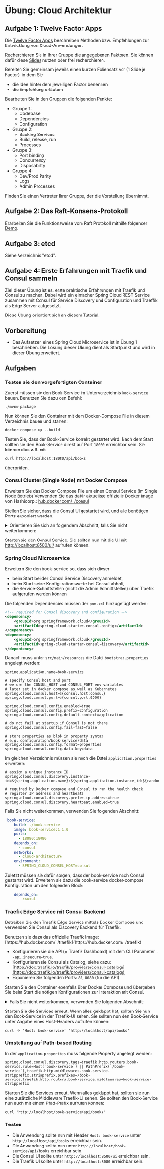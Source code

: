 # Übung: Cloud Architektur

## Aufgabe 1: Twelve Factor Apps

Die [Twelve Factor Apps](https://12factor.net/) beschreiben Methoden bzw. Empfehlungen zur Entwicklung von 
Cloud-Anwendungen.

Recherchieren Sie in Ihrer Gruppe die angegebenen Faktoren. Sie können dafür diese 
[Slides](https://www.slideshare.net/Alicanakku1/12-factor-apps)
nutzen oder frei recherchieren.

Bereiten Sie gemeinsam jeweils einen kurzen Foliensatz vor (1 Slide je Factor), in dem Sie
* die Idee hinter dem jeweiligen Factor benennen
* die Empfehlung erläutern

Bearbeiten Sie in den Gruppen die folgenden Punkte:

* Gruppe 1:
    * Codebase
    * Dependencies
    * Configuration
* Gruppe 2:
    * Backing Services
    * Build, release, run
    * Processes
* Gruppe 3:
    * Port binding
    * Concurrency
    * Disposability
* Gruppe 4:
    * Dev/Prod Parity
    * Logs
    * Admin Processes

Finden Sie einen Vertreter Ihrer Gruppe, der die Vorstellung übernimmt.

## Aufgabe 2: Das Raft-Konsens-Protokoll

Erarbeiten Sie die Funktionsweise vom Raft Protokoll mithilfe folgender
[Demo](http://thesecretlivesofdata.com/raft/).

## Aufgabe 3: etcd

Siehe Verzeichnis "etcd".

## Aufgabe 4: Erste Erfahrungen mit Traefik und Consul sammeln

Ziel dieser Übung ist es, erste praktische Erfahrungen mit Traefik und Consul zu machen.
Dabei wird ein einfacher Spring Cloud REST Service zusammen mit Consul
für Service Discovery und Configuration und Traeffik als Edge Server aufgesetzt.

Diese Übung orientiert sich an diesem [Tutorial](https://m.mattmclaugh.com/traefik-and-consul-catalog-example-2c33fc1480c0).

## Vorbereitung

* Das Aufsetzen eines Spring Cloud Microservice ist in Übung 1 beschrieben. Die Lösung dieser
  Übung dient als Startpunkt und wird in dieser Übung erweitert.

## Aufgaben

### Testen sie den vorgefertigten Container

Zuerst müssen sie den Book-Service im Unterverzeichnis `book-service` bauen. Benutzen Sie dazu den Befehl:
```shell
./mvnw package
```

Nun können Sie den Container mit dem Docker-Compose File in diesem Verzeichnis bauen und starten:
```shell
docker compose up --build
```
Testen Sie, dass der Book-Service korrekt gestartet wird.
Nach dem Start sollten sie den Book-Service direkt auf Port `18080` erreichbar sein. 
Sie können dies z.B. mit
```
curl http://localhost:18080/api/books
```
überprüfen. 

### Consul Cluster (Single Node) mit Docker Compose

Erweitern Sie das Docker Compose File um einen Consul Service (im Single Node Betrieb)
Verwenden Sie das dafür aktuellste offizielle Docker Image von Hashicorp.: [hub.docker.com/_/consul](https://hub.docker.com/_/consul)
 
Stellen Sie sicher, dass die Consul UI gestartet wird, und alle benötigen Ports exponiert werden.

<details>
<summary>Orientieren Sie sich an folgendem Abschnitt, falls Sie nicht weiterkommen:</summary>

```
  consul:
    image: hashicorp/consul
    command: consul agent -server -dev -client=0.0.0.0 -ui -bootstrap -log-level warn
    ports:
      - "8400:8400"
      - "8500:8500"
      - "8600:53/udp"
    networks:
      - cloud-architecture
```
</details>

Starten sie den Consul Service. Sie sollten nun mit die UI mit [http://localhost:8500/ui/](http://localhost:8500/ui/) aufrufen können.

### Spring Cloud Microservice

Erweitern Sie den book-service so, dass sich dieser

* beim Start bei der Consul Service Discovery anmeldet,
* beim Start seine Konfigurationswerte bei Consul abholt,
* die Service-Schnittstellen (nicht die Admin Schnittstellen) über Traefik aufgerufen werden können

Die folgenden Dependencies müssen der `pom.xml` hinzugefügt werden:

```xml
<!-- required for Consol discovery and configuration -->
<dependency>
    <groupId>org.springframework.cloud</groupId>
    <artifactId>spring-cloud-starter-consul-config</artifactId>
</dependency>
<dependency>
    <groupId>org.springframework.cloud</groupId>
    <artifactId>spring-cloud-starter-consul-discovery</artifactId>
</dependency>
```

Danach muss unter `src/main/resources` die Datei `bootstrap.properties` angelegt werden:

```properties
spring.application.name=book-service

# specify Consul host and port
# we use the CONSUL_HOST and CONSUL_PORT env variables
# later set in docker compose as well as Kubernetes
spring.cloud.consul.host=${consul.host:consul}
spring.cloud.consul.port=${consul.port:8500}

spring.cloud.consul.config.enabled=true
spring.cloud.consul.config.prefix=configuration
spring.cloud.consul.config.default-context=application

# do not fail at startup if Consul is not there
spring.cloud.consul.config.fail-fast=false

# store properties as blob in property syntax
# e.g. configuration/book-service/data
spring.cloud.consul.config.format=properties
spring.cloud.consul.config.data-key=data
```

Im gleichen Verzeichnis müssen sie noch die Datei `application.properties` erweitern:
```properties
# assign a unique instance ID
spring.cloud.consul.discovery.instance-id=${spring.application.name}:${spring.application.instance_id:${random.value}}

# required by Docker compose and Consul to run the health check
# register IP address and heartbeats
spring.cloud.consul.discovery.prefer-ip-address=true
spring.cloud.consul.discovery.heartbeat.enabled=true
```


Falls Sie nicht weiterkommen, verwenden Sie folgenden Abschnitt:
```yaml
 book-service:
    build: ./book-service
    image: book-service:1.1.0
    ports:
      - 18080:18080
    depends_on:
      - consul
    networks:
      - cloud-architecture
    environment:
      - SPRING_CLOUD_CONSUL_HOST=consul
```

Zuletzt müssen sie dafür sorgen, dass der book-service nach Consul gestartet wird. 
Erweitern sie dazu die book-service docker-compose Konfiguration um den folgenden Block:
```yaml
    depends_on:
      - consul

```

### Traefik Edge Service mit Consul Backend

Betreiben Sie den Traefik Edge Service mittels Docker Compose und verwenden Sie
Consul als Discovery Backend für Traefik.

Benutzen sie dazu das offizielle Traefik Image: [https://hub.docker.com/_/traefik](https://hub.docker.com/_/traefik)
* Konfigurieren sie die API (= Traefik Dashboard) mit dem CLI Parameter `--api.insecure=true`.
* Konfigurieren sie Consul als Catalog, siehe dazu: [https://doc.traefik.io/traefik/providers/consul-catalog/](https://doc.traefik.io/traefik/providers/consul-catalog/)
* Exponieren Sie folgenden Ports: `80`, `8080` (für die API)

Starten Sie den Container ebenfalls über Docker Compose und übergeben Sie beim Start die nötigen Konfigurationen zur
Interaktion mit Consul.

<details>
<summary>Falls Sie nicht weiterkommen, verwenden Sie folgenden Abschnitt:</summary>

```yaml
  reverse-proxy:
    image: traefik
    command: --providers.consulcatalog.endpoint.address="consul:8500" --api.insecure=true
    ports:
      - 80:80
      - 8080:8080
    depends_on:
      - consul
    links:
      - consul
    networks:
      - cloud-architecture
```
</details>

Starten Sie die Services erneut. Wenn alles geklappt hat, sollten Sie nun den Book-Service in der Traefik-UI sehen.
Sie sollten nun den Book-Service unter Angabe eines Host-Headers aufrufen können:
```shell
curl -H 'Host: book-service' 'http://localhost/api/books'
```

### Umstellung auf Path-based Routing

In der `application.properties` muss folgende Property angelegt werden:

```properties
spring.cloud.consul.discovery.tags=traefik.http.routers.book-service.rule=Host(`book-service`) || PathPrefix(`/book-service`),traefik.http.middlewares.book-service-stripprefix.stripprefix.prefixes=/book-service,traefik.http.routers.book-service.middlewares=book-service-stripprefix
```

Starten Sie die Services erneut. Wenn alles geklappt hat, sollten sie nun eine zusätzliche Middleware Traefik-UI sehen.
Sie sollten den Book-Service nun auch mit einem Pfad-Präfix aufrufen können:
```shell
curl 'http://localhost/book-service/api/books'
```

### Testen

* Die Anwendung sollte nun mit Header `Host: book-service` unter `http://localhost/api/books` erreichbar sein.
* Die Anwendung sollte nun unter `http://localhost/book-service/api/books` erreichbar sein.
* Die Consul UI sollte unter `http://localhost:8500/ui` erreichbar sein.
* Die Traefik UI sollte unter `http://localhost:8080` erreichbar sein.
